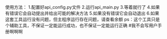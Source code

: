 使用方法：
1.配置好api_config.py文件
2.运行api_main.py
3.等着就行了
4.如果有错误它会自动提出并给出可能的解决方法
5.如果没有错误它会自动退出
6.如果这套工具运行没有问题，但主程序运行存在问题，请查看余额
ps：这个工具只是个辅助工具，不保证一定能运行成功，也不保证一定能运行正确
#我不会写用户手册啊啊啊